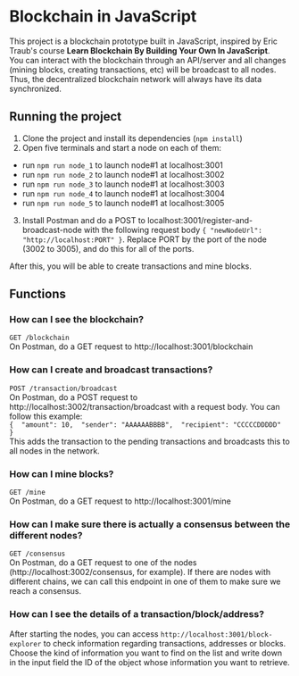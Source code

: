 # Blockchain in JavaScript
This project is a blockchain prototype built in JavaScript, inspired by Eric Traub's course **Learn Blockchain By Building Your Own In JavaScript**.\
You can interact with the blockchain through an API/server and all changes (mining blocks, creating transactions, etc) will be broadcast to all nodes. Thus, the decentralized blockchain network will always have its data synchronized.

## Running the project 
1. Clone the project and install its dependencies (`npm install`)
2. Open five terminals and start a node on each of them: 
* run `npm run node_1` to launch node#1 at localhost:3001
* run `npm run node_2` to launch node#1 at localhost:3002
* run `npm run node_3` to launch node#1 at localhost:3003
* run `npm run node_4` to launch node#1 at localhost:3004
* run `npm run node_5` to launch node#1 at localhost:3005
3. Install Postman and do a POST to localhost:3001/register-and-broadcast-node with the following request body `{ "newNodeUrl": "http://localhost:PORT" }`. Replace PORT by the port of the node (3002 to 3005), and do this for all of the ports. 

After this, you will be able to create transactions and mine blocks.

## Functions 
### How can I see the blockchain?
`GET /blockchain` \
On Postman, do a GET request to http://localhost:3001/blockchain

### How can I create and broadcast transactions?
`POST /transaction/broadcast`\
On Postman, do a POST request to http://localhost:3002/transaction/broadcast with a request body. You can follow this example: \
`{ 
"amount": 10, 
"sender": "AAAAAABBBB", 
"recipient": "CCCCCDDDDD" 
}`\
This adds the transaction to the pending transactions and broadcasts this to all nodes in the network. 

### How can I mine blocks?
`GET /mine`\
On Postman, do a GET request to http://localhost:3001/mine

### How can I make sure there is actually a consensus between the different nodes?
`GET /consensus`\
On Postman, do a GET request to one of the nodes (http://localhost:3002/consensus, for example). If there are nodes with different chains, we can call this endpoint in one of them to make sure we reach a consensus. 

### How can I see the details of a transaction/block/address?
After starting the nodes, you can access `http://localhost:3001/block-explorer` to check information regarding transactions, addresses or blocks. \
Choose the kind of information you want to find on the list and write down in the input field the ID of the object whose information you want to retrieve. 
